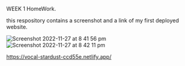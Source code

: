 WEEK 1 HomeWork.

this respository contains a screenshot and a link of my first deployed website.


![Screenshot 2022-11-27 at 8 41 56 pm](https://user-images.githubusercontent.com/118101244/204129102-e0288304-6853-48e4-8cc1-30beecf09840.png)
![Screenshot 2022-11-27 at 8 42 11 pm](https://user-images.githubusercontent.com/118101244/204129112-4b88fdc3-abcd-4bc8-bbcf-4f786c3d4cec.png)

https://vocal-stardust-ccd55e.netlify.app/
